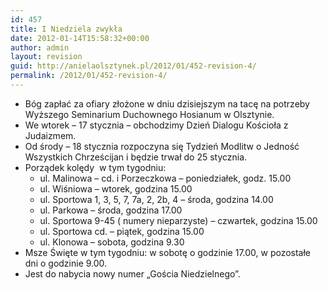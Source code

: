 ```yaml
---
id: 457
title: I Niedziela zwykła
date: 2012-01-14T15:58:32+00:00
author: admin
layout: revision
guid: http://anielaolsztynek.pl/2012/01/452-revision-4/
permalink: /2012/01/452-revision-4/
---
```

  * Bóg zapłać za ofiary złożone w dniu dzisiejszym na tacę na potrzeby Wyższego Seminarium Duchownego Hosianum w Olsztynie.
  * We wtorek &#8211; 17 stycznia &#8211; obchodzimy Dzień Dialogu Kościoła z Judaizmem.
  * Od środy &#8211; 18 stycznia rozpoczyna się Tydzień Modlitw o Jedność Wszystkich Chrześcijan i będzie trwał do 25 stycznia.
  * Porządek kolędy  w tym tygodniu: 
      * ul. Malinowa &#8211; cd. i Porzeczkowa &#8211; poniedziałek, godz. 15.00
      * ul. Wiśniowa &#8211; wtorek, godzina 15.00
      * ul. Sportowa 1, 3, 5, 7, 7a, 2, 2b, 4 &#8211; środa, godzina 14.00
      * ul. Parkowa &#8211; środa, godzina 17.00
      * ul. Sportowa 9-45 ( numery nieparzyste) &#8211; czwartek, godzina 15.00
      * ul. Sportowa cd. &#8211; piątek, godzina 15.00
      * ul. Klonowa &#8211; sobota, godzina 9.30
  * Msze Święte w tym tygodniu: w sobotę o godzinie 17.00, w pozostałe dni o godzinie 9.00.
  * Jest do nabycia nowy numer &#8222;Gościa Niedzielnego&#8221;.